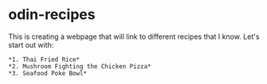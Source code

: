 # odin-recipes

This is creating a webpage that will link to different recipes that I know.
Let's start out with:

    *1. Thai Fried Rice*
    *2. Mushroom Fighting the Chicken Pizza*
    *3. Seafood Poke Bowl*